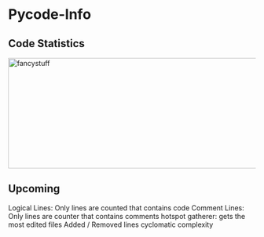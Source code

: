 # Pycode-Info


## Code Statistics

<img width="1100" height="225" alt="fancystuff" src="https://github.com/user-attachments/assets/65f29165-e20f-4347-b14e-157c24024935" />

## Upcoming

Logical Lines: Only lines are counted that contains code
Comment Lines: Only lines are counter that contains comments
hotspot gatherer: gets the most edited files
Added / Removed lines
cyclomatic complexity